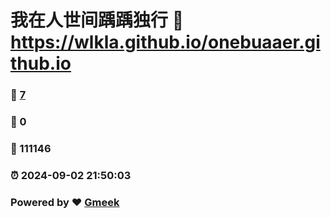 # 我在人世间踽踽独行 :link: https://wlkla.github.io/onebuaaer.github.io 
### :page_facing_up: [7](https://wlkla.github.io/onebuaaer.github.io/tag.html) 
### :speech_balloon: 0 
### :hibiscus: 111146 
### :alarm_clock: 2024-09-02 21:50:03 
### Powered by :heart: [Gmeek](https://github.com/Meekdai/Gmeek)
